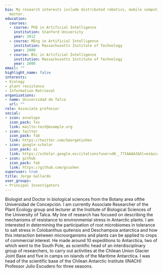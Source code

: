 ```yaml
---
bio: My research interests include distributed robotics, mobile computing and programmable
  matter.
education:
  courses:
  - course: PhD in Artificial Intelligence
    institution: Stanford University
    year: 2012
  - course: MEng in Artificial Intelligence
    institution: Massachusetts Institute of Technology
    year: 2009
  - course: BSc in Artificial Intelligence
    institution: Massachusetts Institute of Technology
    year: 2008
email: ""
highlight_name: false
interests:
- Ecology
- plant resistance
- Information Retrieval
organizations:
- name: Universidad de Talca
  url: ""
role: Associate professor
social:
- icon: envelope
  icon_pack: fas
  link: mailto:test@example.org
- icon: twitter
  icon_pack: fab
  link: https://twitter.com/GeorgeCushen
- icon: google-scholar
  icon_pack: ai
  link: https://scholar.google.es/citations?user=d0__77IAAAAJ&hl=es&oi=ao
- icon: github
  icon_pack: fab
  link: https://github.com/gcushen
superuser: true
title: Jorge Gallardo
user_groups:
- Principal Investigators
---
```


Biologist and Doctor in biological sciences from the Botany area of ​​the Universidad de Concepción. I am currently Associate Researcher of the Plant Ecology group and lecturer at the Institute of Biological Sciences of the University of Talca. My line of research has focused on describing the mechanisms of resistance to environmental stress in Antarctic plants. I am interested in determining the participation of root microbiomes in tolerance to salt stress in Colobanthus quitensis and Deschampsia antarctica and how this interaction between microorganisms and plants can be applied to crops of commercial interest.
He made around 10 expeditions to Antarctica, two of which went to the South Pole, as scientific head of an interdisciplinary group of researchers, to carry out activities at the Chilean Union Glacier Joint Base and five in camps on islands of the Maritime Antarctica. I was head of the scientific base of the Chilean Antarctic Institute (INACH) Professor Julio Escudero for three seasons.